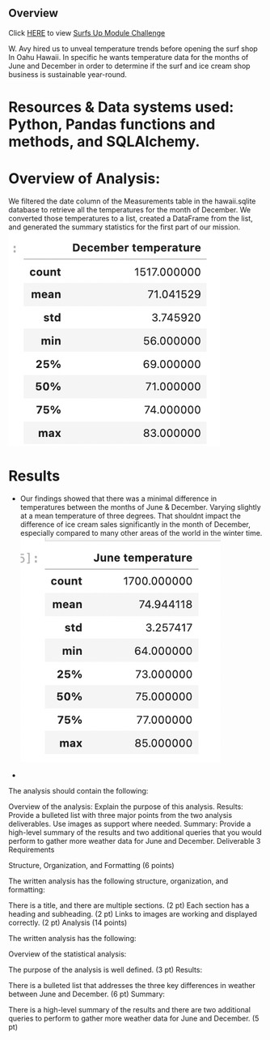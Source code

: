 ## Overview

Click [HERE](https://github.com/stackanna/surfs_up./blob/946f4f0c7de001bd02c4259827e2edbb00649300/SurfsUp_Challenge.ipynb) to view [Surfs Up Module Challenge](https://github.com/stackanna/surfs_up./blob/946f4f0c7de001bd02c4259827e2edbb00649300/SurfsUp_Challenge.ipynb)

W. Avy hired us to unveal temperature trends before opening the surf shop In Oahu Hawaii. In specific he wants temperature data for the months of June and December in order to determine if the surf and ice cream shop business is sustainable year-round.

# Resources & Data systems used: Python, Pandas functions and methods, and SQLAlchemy. 

# Overview of Analysis:

We filtered the date column of the Measurements table in the hawaii.sqlite database to retrieve all the temperatures for the month of December. We converted those temperatures to a list, created a DataFrame from the list, and generated the summary statistics for the first part of our mission.
![alt text](https://github.com/stackanna/surfs_up./blob/946f4f0c7de001bd02c4259827e2edbb00649300/December%20Temperatures.png)


# Results

- Our findings showed that there was a minimal difference in temperatures between the months of June & December. Varying slightly at a mean temperature of three degrees. That shouldnt impact the difference of ice cream sales significantly in the month of December, especially compared to many other areas of the world in the winter time. 
![alt text](https://github.com/stackanna/surfs_up./blob/676b6a290703d0826bcda9cc48375534d660b3f8/June%20Temperatures.png)

- 

The analysis should contain the following:

Overview of the analysis: Explain the purpose of this analysis.
Results: Provide a bulleted list with three major points from the two analysis deliverables. Use images as support where needed.
Summary: Provide a high-level summary of the results and two additional queries that you would perform to gather more weather data for June and December.
Deliverable 3 Requirements

Structure, Organization, and Formatting (6 points)

The written analysis has the following structure, organization, and formatting:

There is a title, and there are multiple sections. (2 pt)
Each section has a heading and subheading. (2 pt)
Links to images are working and displayed correctly. (2 pt)
Analysis (14 points)

The written analysis has the following:

Overview of the statistical analysis:

The purpose of the analysis is well defined. (3 pt)
Results:

There is a bulleted list that addresses the three key differences in weather between June and December. (6 pt)
Summary:

There is a high-level summary of the results and there are two additional queries to perform to gather more weather data for June and December. (5 pt)
